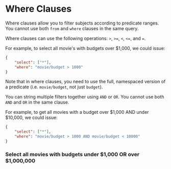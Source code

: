 # Where Clauses

Where clauses allow you to filter subjects according to predicate ranges. You cannot use both `from` and `where` clauses in the same query.

Where clauses can use the following operations: `>`, `>=`, `<`, `<=`, and `=`.

For example, to select all movie's with budgets over $1,000, we could issue:

```json
{
    "select": ["*"],
    "where": "movie/budget > 1000"
}
```

Note that in where clauses, you need to use the full, namespaced version of a predicate (i.e. `movie/budget`, not just `budget`).

You can string multiple filters together using `AND` or `OR`. You cannot use both `AND` and `OR` in the same clause.

For example, to get all movies with a budget over $1,000 AND under $10,000, we could issue:

```json
{
    "select": ["*"],
    "where": "movie/budget > 1000 AND movie/budget < 10000"
}
```

<div class="challenge">
<h3>Select all movies with budgets under $1,000 OR over $1,000,000</h3>
</div>
